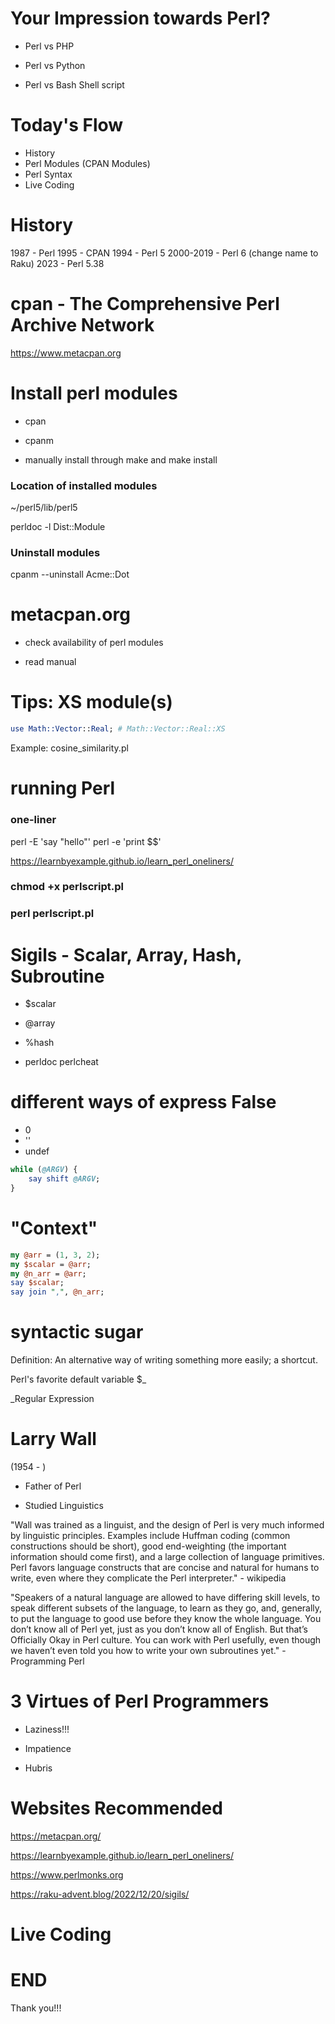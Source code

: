 # Your Impression towards Perl?

* Perl vs PHP

* Perl vs Python

* Perl vs Bash Shell script

# Today's Flow
* History
* Perl Modules (CPAN Modules)
* Perl Syntax
* Live Coding

# History
1987 - Perl
1995 - CPAN
1994 - Perl 5
2000-2019 - Perl 6 (change name to Raku) 
2023 - Perl 5.38

# cpan - The Comprehensive Perl Archive Network

https://www.metacpan.org

# Install perl modules 

* cpan

* cpanm

* manually install through make and make install

### Location of installed modules

~/perl5/lib/perl5

perldoc -l Dist::Module

### Uninstall modules

cpanm --uninstall Acme::Dot

# metacpan.org
* check availability of perl modules

* read manual
# Tips: XS module(s)
``` perl
use Math::Vector::Real; # Math::Vector::Real::XS
```

Example: cosine_similarity.pl

# running Perl

### one-liner
perl -E 'say "hello"'
perl -e 'print $$'

https://learnbyexample.github.io/learn_perl_oneliners/

### chmod +x perlscript.pl

### perl perlscript.pl

# Sigils - Scalar, Array, Hash, Subroutine
* $scalar
* @array
* %hash

* perldoc perlcheat


# different ways of express False
* 0
* ''
* undef

``` perl
while (@ARGV) {
    say shift @ARGV;
}
```

# "Context"
``` perl
my @arr = (1, 3, 2);
my $scalar = @arr;
my @n_arr = @arr;
say $scalar;
say join ",", @n_arr;
```
# syntactic sugar

Definition: An alternative way of writing something more easily; a shortcut.

Perl's favorite default variable $_

_Regular Expression

# Larry Wall
(1954 - )

* Father of Perl

* Studied Linguistics

"Wall was trained as a linguist, and the design of Perl is very much informed by linguistic principles. Examples include Huffman coding (common constructions should be short), good end-weighting (the important information should come first), and a large collection of language primitives. Perl favors language constructs that are concise and natural for humans to write, even where they complicate the Perl interpreter." - wikipedia

"Speakers of a natural language are allowed to have differing skill levels, to speak different subsets of the language, to learn as they go, and, generally, to put the language to good use before they know the whole language. You don’t know all of Perl yet, just as you don’t know all of English. But that’s Officially Okay in Perl culture. You can work with Perl usefully, even though we haven’t even told you how to write your own subroutines yet." - Programming Perl

# 3 Virtues of Perl Programmers
* Laziness!!!

* Impatience

* Hubris

# Websites Recommended

https://metacpan.org/

https://learnbyexample.github.io/learn_perl_oneliners/

https://www.perlmonks.org

https://raku-advent.blog/2022/12/20/sigils/

# Live Coding

# END

Thank you!!!
